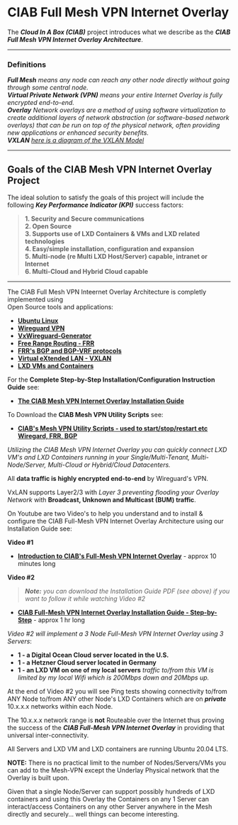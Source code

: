 # CIAB Full Mesh VPN Internet Overlay

The ***Cloud In A Box (CIAB)*** project introduces what we describe as the 
***CIAB Full Mesh VPN Internet Overlay Architecture***.

---  
### Definitions  

***Full Mesh** means any node can reach any other node directly without going through some central node.*  
***Virtual Private Network (VPN)** means your entire Internet Overlay is fully encrypted end-to-end.*  
***Overlay** Network overlays are a method of using software virtualization to create additional layers 
of network abstraction (or software-based network overlays) that can be run on top of the physical network, 
often providing new applications or enhanced security benefits.*  
***VXLAN** [here is a diagram of the VXLAN Model](https://github.com/bmullan/CIAB.Full-Mesh.VPN.Wireguard.FRR.BGP.VXLAN.Internet.Overlay.Architecture/issues/1)*

---

## Goals of the CIAB Mesh VPN Internet Overlay Project

The ideal solution to satisfy the goals of this project will include the following
***Key Performance Indicator (KPI)*** success factors:
  
> **1. Security and Secure communications  
> 2. Open Source  
> 3. Supports use of LXD Containers & VMs and LXD related technologies  
> 4. Easy/simple installation, configuration and expansion  
> 5. Multi-node (re Multi LXD Host/Server) capable, intranet or Internet  
> 6. Multi-Cloud and Hybrid Cloud capable**  

---

The CIAB Full Mesh VPN Inteernet Overlay Architecture is completly implemented using  
Open Source tools and applications:   
 
- **[Ubuntu Linux](https://ubuntu.com/server/docs)**
- **[Wireguard VPN](https://www.wireguard.com/)**
- **[VxWireguard-Generator](https://github.com/m13253/VxWireguard-Generator)**
- **[Free Range Routing - FRR](https://frrouting.org/)**
- **[FRR's BGP and BGP-VRF protocols](http://docs.frrouting.org/en/latest/bgp.html)**  
- **[Virtual eXtended LAN - VXLAN](https://user-images.githubusercontent.com/1682855/89578990-02194980-d801-11ea-8f39-62c74b625732.png)**   
- **[LXD VMs and Containers](https://linuxcontainers.org/lxd/docs/master/)**  
  
For the **Complete Step-by-Step Installation/Configuration Instruction Guide** see:

- **[The CIAB Mesh VPN Internet Overlay Installation Guide](https://github.com/bmullan/CIAB-Mesh-VPN-Wireguard-FRR-BGP-VXLAN-Internet-Overlay/blob/master/CIAB%20Mesh%20VPN%20Internet%20Overlay%20Installation%20Guide%20%20-%20single-tenant.pdf)**

To Download the **CIAB Mesh VPN Utility Scripts** see:

- **[CIAB's Mesh VPN Utility Scripts - used to start/stop/restart etc Wiregard, FRR, BGP](https://github.com/bmullan/CIAB-Mesh-VPN-Wireguard-FRR-BGP-VXLAN-Internet-Overlay/blob/master/ciabvpn-utility-scripts.tar.gz)**

*Utilizing the CIAB Mesh VPN Internet Overlay you can quickly connect LXD VM's and LXD Containers
running in your Single/Multi-Tenant, Multi-Node/Server, Multi-Cloud or Hybrid/Cloud Datacenters.*

All **data traffic is highly encrypted end-to-end** by Wireguard's VPN.

VxLAN supports Layer2/3 with *Layer 3 preventing flooding your Overlay Network* with **Broadcast, Unknown and Multicast (BUM) traffic**.

On Youtube are two Video's to help you understand and to install & configure the CIAB Full-Mesh VPN Internet Overlay Architecture using
our Installation Guide see:

**Video #1**  

- **[Introduction to CIAB's Full-Mesh VPN Internet Overlay](https://www.youtube.com/watch?v=XvjMMuIItF4&t=3s)** - approx 10 minutes long  

**Video #2**  

> ***Note:** you can download the Installation Guide PDF (see above) if you want to follow it while watching Video #2*

- **[CIAB Full-Mesh VPN Internet Overlay Installation Guide - Step-by-Step](https://www.youtube.com/watch?v=HVJlIE2TUpc)**  - approx 1 hr long  

*Video #2 will implement a 3 Node Full-Mesh VPN Internet Overlay using 3 Servers*:

- **1 - a Digital Ocean Cloud server located in the U.S.**  
- **1 - a Hetzner Cloud server located in Germany**  
- **1 - an LXD VM on one of my local servers**  *traffic to/from this VM is limited by my local Wifi which is 200Mbps down and 20Mbps up.*

At the end of Video #2 you will see Ping tests showing connectivity to/from ANY Node to/from ANY other Node's LXD Containers which are
on ***private*** 10.x.x.x networks within each Node.  

The 10.x.x.x network range is **not** Routeable over the Internet thus proving the success of the 
***CIAB Full-Mesh VPN Internet Overlay*** in providing that universal inter-connectivity.

All Servers and LXD VM and LXD containers are running Ubuntu 20.04 LTS.

**NOTE:**  There is no practical limit to the number of Nodes/Servers/VMs you can add to the Mesh-VPN except the Underlay Physical
network that the Overlay is built upon.   

Given that a single Node/Server can support possibly hundreds of LXD containers and using this Overlay the Containers on any 1 Server
can interact/access Containers on any other Server anywhere in the Mesh directly and securely... well things can become interesting.



